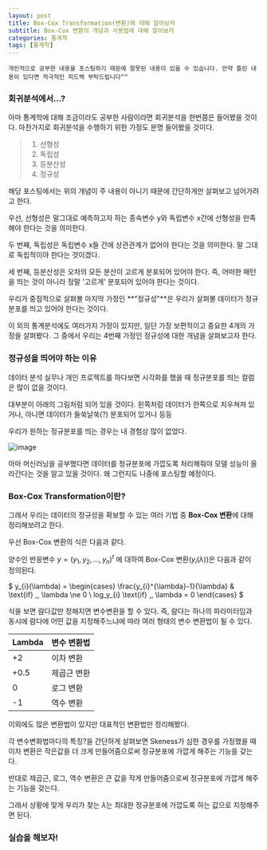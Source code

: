 ```yaml
---
layout: post
title: Box-Cox Transformation(변환)에 대해 알아보자
subtitle: Box-Cox 변환의 개념과 사용법에 대해 알아보자
categories: 통계학
tags: [통계학]
---
```


`개인적으로 공부한 내용을 포스팅하기 때문에 잘못된 내용이 있을 수 있습니다. 만약 틀린 내용이 있다면 적극적인 피드백 부탁드립니다^^`


### 회귀분석에서...?
아마 통계학에 대해 조금이라도 공부한 사람이라면 회귀분석을 한번쯤은 들어봤을 것이다. 마찬가지로 회귀분석을 수행하기 위한 가정도 분명 들어봤을 것이다.

> 1. 선형성
> 2. 독립성
> 3. 등분산성
> 4. 정규성

해당 포스팅에서는 위의 개념이 주 내용이 아니기 때문에 간단하게만 살펴보고 넘어가려고 한다.

우선, 선형성은 말그대로 예측하고자 하는 종속변수 y와 독립변수 x간에 선형성을 만족해야 한다는 것을 의미한다.

두 번째, 독립성은 독립변수 x들 간에 상관관계가 없어야 한다는 것을 의미한다. 말 그대로 독립적이야 한다는 것이겠다.

세 번째, 등분산성은 오차의 모든 분산이 고르게 분포되어 있어야 한다. 즉, 어떠한 패턴을 띄는 것이 아니라 정말 '고르게' 분포되어 있어야 한다는 것이다.

우리가 중점적으로 살펴볼 마지막 가정인 **"정규성"**은 우리가 살펴볼 데이터가 정규분포를 띄고 있어야 한다는 것이다.

이 외의 통계분석에도 여러가지 가정이 있지만, 일단 가장 보편적이고 중요한 4개의 가정을 살펴봤다. 그 중에서 우리는 4번째 가정인 정규성에 대한 개념을 살펴보고자 한다.



### 정규성을 띄어야 하는 이유

데이터 분석 실무나 개인 프로젝트를 하다보면 시각화를 했을 때 정규분포를 띄는 컬럼은 많이 없을 것이다.

대부분이 아래의 그림처럼 되어 있을 것이다. 왼쪽처럼 데이터가 한쪽으로 치우쳐져 있거나, 아니면 데이터가 들쑥날쑥(?) 분포되어 있거나 등등

우리가 원하는 정규분포를 띄는 경우는 내 경험상 많이 없었다.

![image](https://github.com/daetamong/daetamong.github.io/assets/111731468/e6bdaa6b-f0e7-4c15-b64d-072f8635dcf7)


아마 머신러닝을 공부했다면 데이터를 정규분포에 가깝도록 처리해줘야 모델 성능이 올라간다는 것을 알고 있을 것이다. 왜 그런지도 나중에 포스팅할 예정이다.



### Box-Cox Transformation이란?

그래서 우리는 데이터의 정규성을 확보할 수 있는 여러 기법 중 **Box-Cox 변환**에 대해 정리해보려고 한다.

우선 Box-Cox 변환의 식은 다음과 같다.

양수인 반응변수 $y = (y_{1}, y_{2}, ... , y_{n})^{t}$ 에 대하여 Box-Cox 변환($y_{i}(\lambda)$)은 다음과 같이 정의된다.

$ y_{i}(\lambda) = \begin{cases} \frac{y_{i}^{\lambda}-1}{\lambda} & \text{if} \,\, \lambda \ne 0 \\ log_y_{i} \text{if} \,\, \lambda = 0 \end{cases} $

식을 보면 람다값만 정해지면 변수변환을 할 수 있다. 즉, 람다는 하나의 파라미터임과 동시에 람다에 어떤 값을 지정해주느냐에 따라 여러 형태의 변수 변환법이 될 수 있다.

| Lambda | 변수 변환법 |
| :------ |:--- |
| +2 | 이차 변환 |
| +0.5 | 제곱근 변환 |
| 0 | 로그 변환 |
| -1 | 역수 변환 |

이외에도 많은 변환법이 있지만 대표적인 변환법만 정리해봤다. 

각 변수변화법마다의 특징?을 간단하게 살펴보면 Skeness가 심한 경우를 가정했을 때 이차 변환은 작은값을 더 크게 만들어줌으로써 정규분포에 가깝게 해주는 기능을 갖는다.

반대로 제곱근, 로그, 역수 변환은 큰 값을 작게 만들어줌으로써 정규분포에 가깝게 해주는 기능을 갖는다.

그래서 상황에 맞게 우리가 찾는 $\lambda$는 최대한 정규분포에 가깝도록 하는 값으로 지정해주면 된다.




### 실습을 해보자!